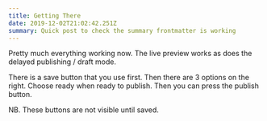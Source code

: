 ```yaml
---
title: Getting There
date: 2019-12-02T21:02:42.251Z
summary: Quick post to check the summary frontmatter is working
---
```

Pretty much everything working now. The live preview works as does the delayed publishing / draft mode.

There is a save button that you use first. Then there are 3 options on the right. Choose ready when ready to publish. Then you can press the publish button.

NB. These buttons are not visible until saved.
